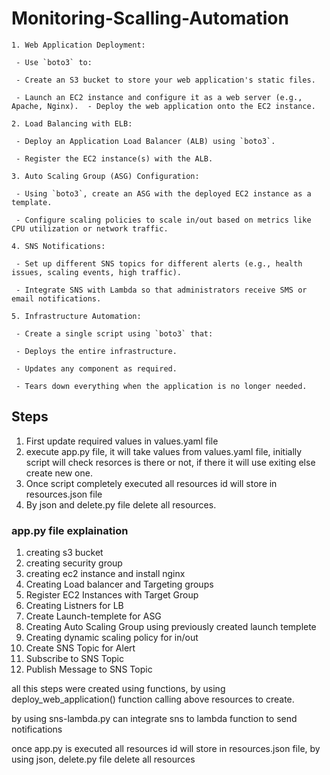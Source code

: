 # Monitoring-Scalling-Automation

```
1. Web Application Deployment: 

 - Use `boto3` to: 

 - Create an S3 bucket to store your web application's static files. 

 - Launch an EC2 instance and configure it as a web server (e.g., Apache, Nginx).  - Deploy the web application onto the EC2 instance. 

2. Load Balancing with ELB: 

 - Deploy an Application Load Balancer (ALB) using `boto3`. 

 - Register the EC2 instance(s) with the ALB. 

3. Auto Scaling Group (ASG) Configuration: 

 - Using `boto3`, create an ASG with the deployed EC2 instance as a template. 

 - Configure scaling policies to scale in/out based on metrics like CPU utilization or network traffic. 

4. SNS Notifications: 

 - Set up different SNS topics for different alerts (e.g., health issues, scaling events, high traffic). 

 - Integrate SNS with Lambda so that administrators receive SMS or email notifications. 

5. Infrastructure Automation: 

 - Create a single script using `boto3` that: 

 - Deploys the entire infrastructure. 

 - Updates any component as required. 

 - Tears down everything when the application is no longer needed. 

```

## Steps

1. First update required values in values.yaml file
2. execute app.py file, it will take values from values.yaml file, initially script will check resorces is there or not, if there it will use exiting else create new one.
3. Once script completely executed all resources id will store in resources.json file
4. By json and delete.py file delete all resources.

### app.py file explaination
1. creating s3 bucket
2. creating security group
3. creating ec2 instance and install nginx 
4. Creating Load balancer and Targeting groups
5. Register EC2 Instances with Target Group
6. Creating Listners for LB
7. Create Launch-templete for ASG
8. Creating Auto Scaling Group using previously created launch templete
9. Creating dynamic scaling policy for in/out
10. Create SNS Topic for Alert
11. Subscribe to SNS Topic
12. Publish Message to SNS Topic

all this steps were created using functions, by using deploy_web_application() function calling above resources to create.

by using sns-lambda.py can integrate sns to lambda function to send notifications

once app.py is executed all resources id will store in resources.json file,  by using json, delete.py file delete all resources
